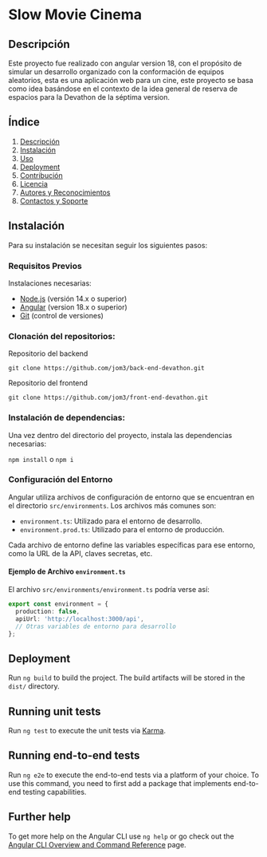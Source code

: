 # Slow Movie Cinema

## Descripción

Este proyecto fue realizado con angular version 18, con el propósito de simular un desarrollo organizado con la conformación de equipos aleatorios, esta es una aplicación web para un cine, este proyecto se basa como idea basándose en el contexto de la idea general de reserva de espacios para la Devathon de la séptima version.

## Índice

1. [Descripción](#descripción)
2. [Instalación](#instalación)
3. [Uso](#uso)
4. [Deployment](#deployment)
7. [Contribución](#contribución)
8. [Licencia](#licencia)
9. [Autores y Reconocimientos](#autores-y-reconocimientos)
10. [Contactos y Soporte](#contactos-y-soporte)

## Instalación

Para su instalación se necesitan seguir los siguientes pasos:

### Requisitos Previos

Instalaciones necesarias:

- [Node.js](https://nodejs.org/) (versión 14.x o superior)
- [Angular](https://angular.dev/) (version 18.x o superior)
- [Git](https://git-scm.com/) (control de versiones)

### Clonación del repositorios:

Repositorio del backend

`git clone https://github.com/jom3/back-end-devathon.git`

Repositorio del frontend

`git clone https://github.com/jom3/front-end-devathon.git`

### Instalación de dependencias:

Una vez dentro del directorio del proyecto, instala las dependencias necesarias:

`npm install` o `npm i`


### Configuración del Entorno

Angular utiliza archivos de configuración de entorno que se encuentran en el directorio `src/environments`. Los archivos más comunes son:

- `environment.ts`: Utilizado para el entorno de desarrollo.
- `environment.prod.ts`: Utilizado para el entorno de producción.

Cada archivo de entorno define las variables específicas para ese entorno, como la URL de la API, claves secretas, etc.

#### Ejemplo de Archivo `environment.ts`

El archivo `src/environments/environment.ts` podría verse así:

```typescript
export const environment = {
  production: false,
  apiUrl: 'http://localhost:3000/api',
  // Otras variables de entorno para desarrollo
};
```

## Deployment

Run `ng build` to build the project. The build artifacts will be stored in the `dist/` directory.

## Running unit tests

Run `ng test` to execute the unit tests via [Karma](https://karma-runner.github.io).

## Running end-to-end tests

Run `ng e2e` to execute the end-to-end tests via a platform of your choice. To use this command, you need to first add a package that implements end-to-end testing capabilities.

## Further help

To get more help on the Angular CLI use `ng help` or go check out the [Angular CLI Overview and Command Reference](https://angular.dev/tools/cli) page.
